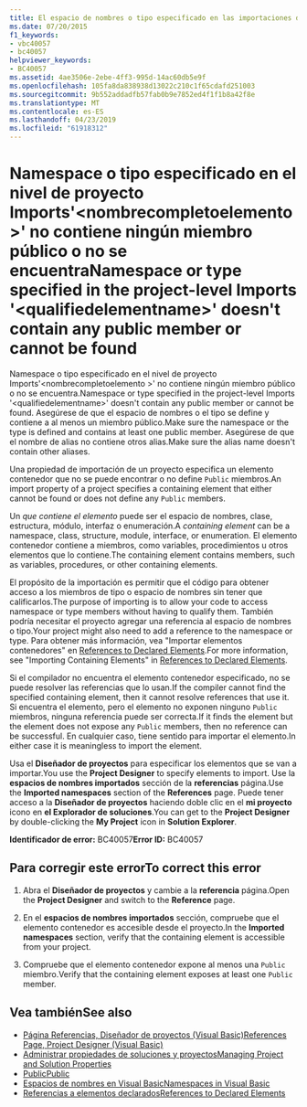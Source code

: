 ```yaml
---
title: El espacio de nombres o tipo especificado en las importaciones del proyecto '<qualifiedelementname>' no tiene miembros públicos o no se encuentra
ms.date: 07/20/2015
f1_keywords:
- vbc40057
- bc40057
helpviewer_keywords:
- BC40057
ms.assetid: 4ae3506e-2ebe-4ff3-995d-14ac60db5e9f
ms.openlocfilehash: 105fa8da838938d13022c210c1f65cdafd251003
ms.sourcegitcommit: 9b552addadfb57fab0b9e7852ed4f1f1b8a42f8e
ms.translationtype: MT
ms.contentlocale: es-ES
ms.lasthandoff: 04/23/2019
ms.locfileid: "61918312"
---
```

# <a name="namespace-or-type-specified-in-the-project-level-imports-qualifiedelementname-doesnt-contain-any-public-member-or-cannot-be-found"></a><span data-ttu-id="e7450-102">Namespace o tipo especificado en el nivel de proyecto Imports'\<nombrecompletoelemento >' no contiene ningún miembro público o no se encuentra</span><span class="sxs-lookup"><span data-stu-id="e7450-102">Namespace or type specified in the project-level Imports '\<qualifiedelementname>' doesn't contain any public member or cannot be found</span></span>
<span data-ttu-id="e7450-103">Namespace o tipo especificado en el nivel de proyecto Imports'\<nombrecompletoelemento >' no contiene ningún miembro público o no se encuentra.</span><span class="sxs-lookup"><span data-stu-id="e7450-103">Namespace or type specified in the project-level Imports '\<qualifiedelementname>' doesn't contain any public member or cannot be found.</span></span> <span data-ttu-id="e7450-104">Asegúrese de que el espacio de nombres o el tipo se define y contiene a al menos un miembro público.</span><span class="sxs-lookup"><span data-stu-id="e7450-104">Make sure the namespace or the type is defined and contains at least one public member.</span></span> <span data-ttu-id="e7450-105">Asegúrese de que el nombre de alias no contiene otros alias.</span><span class="sxs-lookup"><span data-stu-id="e7450-105">Make sure the alias name doesn't contain other aliases.</span></span>  
  
 <span data-ttu-id="e7450-106">Una propiedad de importación de un proyecto especifica un elemento contenedor que no se puede encontrar o no define `Public` miembros.</span><span class="sxs-lookup"><span data-stu-id="e7450-106">An import property of a project specifies a containing element that either cannot be found or does not define any `Public` members.</span></span>  
  
 <span data-ttu-id="e7450-107">Un *que contiene el elemento* puede ser el espacio de nombres, clase, estructura, módulo, interfaz o enumeración.</span><span class="sxs-lookup"><span data-stu-id="e7450-107">A *containing element* can be a namespace, class, structure, module, interface, or enumeration.</span></span> <span data-ttu-id="e7450-108">El elemento contenedor contiene a miembros, como variables, procedimientos u otros elementos que lo contiene.</span><span class="sxs-lookup"><span data-stu-id="e7450-108">The containing element contains members, such as variables, procedures, or other containing elements.</span></span>  
  
 <span data-ttu-id="e7450-109">El propósito de la importación es permitir que el código para obtener acceso a los miembros de tipo o espacio de nombres sin tener que calificarlos.</span><span class="sxs-lookup"><span data-stu-id="e7450-109">The purpose of importing is to allow your code to access namespace or type members without having to qualify them.</span></span> <span data-ttu-id="e7450-110">También podría necesitar el proyecto agregar una referencia al espacio de nombres o tipo.</span><span class="sxs-lookup"><span data-stu-id="e7450-110">Your project might also need to add a reference to the namespace or type.</span></span> <span data-ttu-id="e7450-111">Para obtener más información, vea "Importar elementos contenedores" en [References to Declared Elements](../../../visual-basic/programming-guide/language-features/declared-elements/references-to-declared-elements.md).</span><span class="sxs-lookup"><span data-stu-id="e7450-111">For more information, see "Importing Containing Elements" in [References to Declared Elements](../../../visual-basic/programming-guide/language-features/declared-elements/references-to-declared-elements.md).</span></span>  
  
 <span data-ttu-id="e7450-112">Si el compilador no encuentra el elemento contenedor especificado, no se puede resolver las referencias que lo usan.</span><span class="sxs-lookup"><span data-stu-id="e7450-112">If the compiler cannot find the specified containing element, then it cannot resolve references that use it.</span></span> <span data-ttu-id="e7450-113">Si encuentra el elemento, pero el elemento no exponen ninguno `Public` miembros, ninguna referencia puede ser correcta.</span><span class="sxs-lookup"><span data-stu-id="e7450-113">If it finds the element but the element does not expose any `Public` members, then no reference can be successful.</span></span> <span data-ttu-id="e7450-114">En cualquier caso, tiene sentido para importar el elemento.</span><span class="sxs-lookup"><span data-stu-id="e7450-114">In either case it is meaningless to import the element.</span></span>  
  
 <span data-ttu-id="e7450-115">Usa el **Diseñador de proyectos** para especificar los elementos que se van a importar.</span><span class="sxs-lookup"><span data-stu-id="e7450-115">You use the **Project Designer** to specify elements to import.</span></span> <span data-ttu-id="e7450-116">Use la **espacios de nombres importados** sección de la **referencias** página.</span><span class="sxs-lookup"><span data-stu-id="e7450-116">Use the **Imported namespaces** section of the **References** page.</span></span> <span data-ttu-id="e7450-117">Puede tener acceso a la **Diseñador de proyectos** haciendo doble clic en el **mi proyecto** icono en **el Explorador de soluciones**.</span><span class="sxs-lookup"><span data-stu-id="e7450-117">You can get to the **Project Designer** by double-clicking the **My Project** icon in **Solution Explorer**.</span></span>  
  
 <span data-ttu-id="e7450-118">**Identificador de error:** BC40057</span><span class="sxs-lookup"><span data-stu-id="e7450-118">**Error ID:** BC40057</span></span>  
  
## <a name="to-correct-this-error"></a><span data-ttu-id="e7450-119">Para corregir este error</span><span class="sxs-lookup"><span data-stu-id="e7450-119">To correct this error</span></span>  
  
1. <span data-ttu-id="e7450-120">Abra el **Diseñador de proyectos** y cambie a la **referencia** página.</span><span class="sxs-lookup"><span data-stu-id="e7450-120">Open the **Project Designer** and switch to the **Reference** page.</span></span>  
  
2. <span data-ttu-id="e7450-121">En el **espacios de nombres importados** sección, compruebe que el elemento contenedor es accesible desde el proyecto.</span><span class="sxs-lookup"><span data-stu-id="e7450-121">In the **Imported namespaces** section, verify that the containing element is accessible from your project.</span></span>  
  
3. <span data-ttu-id="e7450-122">Compruebe que el elemento contenedor expone al menos una `Public` miembro.</span><span class="sxs-lookup"><span data-stu-id="e7450-122">Verify that the containing element exposes at least one `Public` member.</span></span>  
  
## <a name="see-also"></a><span data-ttu-id="e7450-123">Vea también</span><span class="sxs-lookup"><span data-stu-id="e7450-123">See also</span></span>

- [<span data-ttu-id="e7450-124">Página Referencias, Diseñador de proyectos (Visual Basic)</span><span class="sxs-lookup"><span data-stu-id="e7450-124">References Page, Project Designer (Visual Basic)</span></span>](/visualstudio/ide/reference/references-page-project-designer-visual-basic)
- [<span data-ttu-id="e7450-125">Administrar propiedades de soluciones y proyectos</span><span class="sxs-lookup"><span data-stu-id="e7450-125">Managing Project and Solution Properties</span></span>](/visualstudio/ide/managing-project-and-solution-properties)
- [<span data-ttu-id="e7450-126">Public</span><span class="sxs-lookup"><span data-stu-id="e7450-126">Public</span></span>](../../../visual-basic/language-reference/modifiers/public.md)
- [<span data-ttu-id="e7450-127">Espacios de nombres en Visual Basic</span><span class="sxs-lookup"><span data-stu-id="e7450-127">Namespaces in Visual Basic</span></span>](../../../visual-basic/programming-guide/program-structure/namespaces.md)
- [<span data-ttu-id="e7450-128">Referencias a elementos declarados</span><span class="sxs-lookup"><span data-stu-id="e7450-128">References to Declared Elements</span></span>](../../../visual-basic/programming-guide/language-features/declared-elements/references-to-declared-elements.md)
